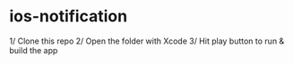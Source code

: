 # ios-notification

1/ Clone this repo
2/ Open the folder with Xcode 
3/ Hit play button to run & build the app
